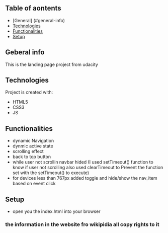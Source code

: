 ## Table of aontents
* [General] (#general-info)
* [Technologies](#technologies)
* [Functionalities](#functionalities)
* [Setup](#stup)


## Geberal info
This is the landing page project from udacity

## Technologies
Project is created with:
* HTML5
* CSS3
* JS

## Functionalities 

- dynamic Navigation
- dynmic active state
- scrolling effect
- back to top button
- while user not scrollin navbar hided (I used setTimeout() function to know if user not scrolling also used clearTimeout to Prevent the function set with the setTimeout() to execute)
- for devices less than 767px added toggle and hide/show the nav_item based on event click

## Setup

- open you the index.html into your browser


### the information in the website fro wikipidia all copy rights to it





